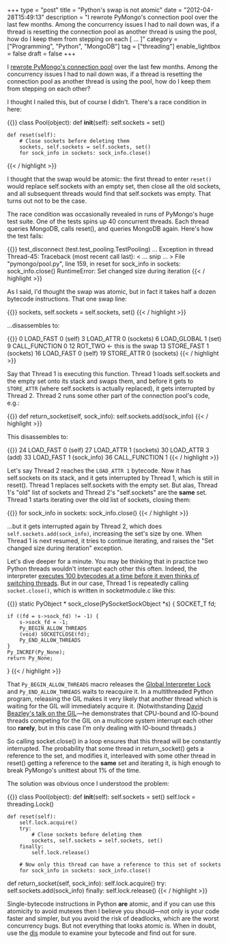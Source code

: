 +++
type = "post"
title = "Python's swap is not atomic"
date = "2012-04-28T15:49:13"
description = "I rewrote PyMongo's connection pool over the last few months. Among the concurrency issues I had to nail down was, if a thread is resetting the connection pool as another thread is using the pool, how do I keep them from stepping on each [ ... ]"
category = ["Programming", "Python", "MongoDB"]
tag = ["threading"]
enable_lightbox = false
draft = false
+++

<p>I <a href="/requests-in-python-and-mongodb/">rewrote PyMongo's connection
pool</a> over the last few months.
Among the concurrency issues I had to nail down was, if a thread is
resetting the connection pool as another thread is using the pool, how
do I keep them from stepping on each other?</p>
<p>I thought I nailed this, but of course I didn't. There's a race
condition in here:</p>

{{<highlight python3>}}
class Pool(object):
    def __init__(self):
        self.sockets = set()

    def reset(self):
        # Close sockets before deleting them
        sockets, self.sockets = self.sockets, set()
        for sock_info in sockets: sock_info.close()
{{< / highlight >}}

<p>I thought that the swap would be atomic: the first thread to enter
<code>reset()</code> would replace self.sockets with an empty set, then close all
the old sockets, and all subsequent threads would find that self.sockets
was empty. That turns out not to be the case.</p>
<p>The race condition was occasionally revealed in runs of PyMongo's huge
test suite. One of the tests spins up 40 concurrent threads. Each thread
queries MongoDB, calls reset(), and queries MongoDB again. Here's how
the test fails:</p>

{{<highlight plain>}}
test_disconnect (test.test_pooling.TestPooling) ... Exception in thread Thread-45:
Traceback (most recent call last):
 < ... snip ... >
 File "pymongo/pool.py", line 159, in reset
   for sock_info in sockets: sock_info.close()
RuntimeError: Set changed size during iteration
{{< / highlight >}}

<p>As I said, I'd thought the swap was atomic, but in fact it takes half a
dozen bytecode instructions. That one swap line:</p>

{{<highlight plain>}}
sockets, self.sockets = self.sockets, set()
{{< / highlight >}}

<p>...disassembles to:</p>

{{<highlight python3>}}
            0 LOAD_FAST                0 (self)
            3 LOAD_ATTR                0 (sockets)
            6 LOAD_GLOBAL              1 (set)
            9 CALL_FUNCTION            0
           12 ROT_TWO          <- this is the swap
           13 STORE_FAST               1 (sockets)
           16 LOAD_FAST                0 (self)
           19 STORE_ATTR               0 (sockets)
{{< / highlight >}}

<p>Say that Thread 1 is executing this function. Thread 1 loads
self.sockets and the empty set onto its stack and swaps them, and before
it gets to <code>STORE_ATTR</code> (where self.sockets is actually replaced), it
gets interrupted by Thread 2. Thread 2 runs some other part of the
connection pool's code, e.g.:</p>

{{<highlight python3>}}
def return_socket(self, sock_info):
    self.sockets.add(sock_info)
{{< / highlight >}}

<p>This disassembles to:</p>

{{<highlight python3>}}
           24 LOAD_FAST                0 (self)
           27 LOAD_ATTR                1 (sockets)
           30 LOAD_ATTR                3 (add)
           33 LOAD_FAST                1 (sock_info)
           36 CALL_FUNCTION            1
{{< / highlight >}}

<p>Let's say Thread 2 reaches the <code>LOAD_ATTR 1</code> bytecode. Now it has
self.sockets on its stack, and it gets interrupted by Thread 1, which is
still in reset(). Thread 1 replaces self.sockets with the empty set. But
alas, Thread 1's "old" list of sockets and Thread 2's "self.sockets" are
the <strong>same</strong> set. Thread 1 starts iterating over the old list of
sockets, closing them:</p>

{{<highlight python3>}}
for sock_info in sockets: sock_info.close()
{{< / highlight >}}

<p>...but it gets interrupted again by Thread 2, which does
<code>self.sockets.add(sock_info)</code>, increasing the set's size by one. When
Thread 1 is next resumed, it tries to continue iterating, and raises the
"Set changed size during iteration" exception.</p>
<p>Let's dive deeper for a minute. You may be thinking that in practice two
Python threads wouldn't interrupt each other this often. Indeed, the
interpreter <a href="http://docs.python.org/library/sys.html#sys.setcheckinterval">executes 100 bytecodes at a time before it even thinks of
switching
threads</a>.
But in our case, Thread 1 is repeatedly calling <code>socket.close()</code>, which
is written in socketmodule.c like this:</p>

{{<highlight c>}}
static PyObject * sock_close(PySocketSockObject *s) {
    SOCKET_T fd;

    if ((fd = s->sock_fd) != -1) {
        s->sock_fd = -1;
        Py_BEGIN_ALLOW_THREADS
        (void) SOCKETCLOSE(fd);
        Py_END_ALLOW_THREADS
    }
    Py_INCREF(Py_None);
    return Py_None;
}
{{< / highlight >}}

<p>That <code>Py_BEGIN_ALLOW_THREADS</code> macro releases the <a href="http://wiki.python.org/moin/GlobalInterpreterLock">Global Interpreter
Lock</a> and
<code>Py_END_ALLOW_THREADS</code> waits to reacquire it. In a multithreaded Python
program, releasing the GIL makes it very likely that another thread
which is waiting for the GIL will immediately acquire it.
(Notwithstanding <a href="http://pyvideo.org/video/588/mindblowing-python-gil">David Beazley's talk on the
GIL</a>—he
demonstrates that CPU-bound and IO-bound threads competing for the GIL
on a multicore system interrupt each other too <strong>rarely</strong>, but in this
case I'm only dealing with IO-bound threads.)</p>
<p>So calling socket.close() in a loop ensures that this thread will be
constantly interrupted. The probability that some thread in
return_socket() gets a reference to the set, and modifies it,
interleaved with some other thread in reset() getting a reference to the
<strong>same</strong> set and iterating it, is high enough to break PyMongo's
unittest about 1% of the time.</p>
<p>The solution was obvious once I understood the problem:</p>

{{<highlight python3>}}
class Pool(object):
    def __init__(self):
        self.sockets = set()
        self.lock = threading.Lock()

    def reset(self):
        self.lock.acquire()
        try:
            # Close sockets before deleting them
            sockets, self.sockets = self.sockets, set()
        finally:
            self.lock.release()

        # Now only this thread can have a reference to this set of sockets
        for sock_info in sockets: sock_info.close()

   def return_socket(self, sock_info):
        self.lock.acquire()
        try:
            self.sockets.add(sock_info)
        finally:
            self.lock.release()
{{< / highlight >}}

<p>Single-bytecode instructions in Python <strong>are</strong> atomic, and if you can
use this atomicity to avoid mutexes then I believe you should—not only
is your code faster and simpler, but you avoid the risk of deadlocks,
which are the worst concurrency bugs. But not everything that looks
atomic is. When in doubt, use the
<a href="http://docs.python.org/py3k/library/dis.html">dis</a> module to examine
your bytecode and find out for sure.</p>
